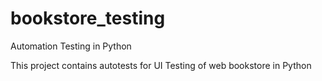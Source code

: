 # bookstore_testing
Automation Testing in Python

This project contains autotests for UI Testing of web bookstore in Python